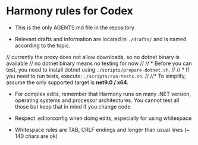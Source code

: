 # Harmony rules for Codex

* This is the only AGENTS.md file in the repository

* Relevant drafts and information are located in `./drafts/` and is named according to the topic.

// currently the proxy does not allow downloads, so no dotnet binary is available
// no dotnet binary means no testing for now
//
// * Before you can test, you need to install dotnet using `./scripts/prepare-dotnet.sh`.
//
// * If you need to run tests, execute: `./scripts/run-tests.sh`.
//
//* To simplify, assume the only supported target is **net9.0 / x64**.

* For complex edits, remember that Harmony runs on many .NET version, operating systems 
  and processor architectures. You cannot test all those but keep that in mind if you 
  change code.

* Respect .editorconfig when doing edits, especially for using whitespace

* Whitespace rules are TAB, CRLF endings and longer than usual lines (~ 140 chars are ok)